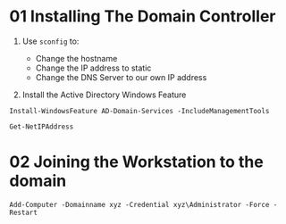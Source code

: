 # 01 Installing The Domain Controller

1. Use `sconfig` to:
    - Change the hostname
    - Change the IP address to static
    - Change the DNS Server to our own IP address

2. Install the Active Directory Windows Feature

```shell
Install-WindowsFeature AD-Domain-Services -IncludeManagementTools
```


```
Get-NetIPAddress
```

# 02 Joining the Workstation to the domain



```
Add-Computer -Domainname xyz -Credential xyz\Administrator -Force -Restart
```
